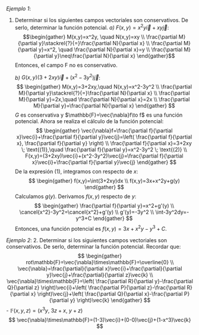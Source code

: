*Ejemplo 1*:
1. Determinar si los siguientes campos vectoriales son conservativos. De serlo, determinar la función potencial.
	*a)* $F(x,y)=x^2y\vec{i}+xy\vec{j}$:
		$$\begin{gather}
M(x,y)=x^2y, \quad N(x,y)=xy \\
\frac{\partial M}{\partial y}\stackrel{?}{=}\frac{\partial N}{\partial x} \\
\frac{\partial M}{\partial y}=x^2, \quad \frac{\partial N}{\partial x}=y \\
\frac{\partial M}{\partial y}\neq\frac{\partial N}{\partial x}
\end{gather}$$
		Entonces, el campo F no es conservativo.
	
	*b)* $G(x,y)(3+2xy)\vec{i}+(x^2-3y^2)\vec{j}$:
		$$
		\begin{gather}
M(x,y)=3+2xy,\quad N(x,y)=x^2-3y^2 \\
\frac{\partial M}{\partial y}\stackrel{?}{=}\frac{\partial N}{\partial x} \\
\frac{\partial M}{\partial y}=2x,\quad \frac{\partial N}{\partial x}=2x \\
\frac{\partial M}{\partial y}=\frac{\partial N}{\partial x}
\end{gather}
		$$
		$G$ es conservativa y $\mathbb{F}=\vec{\nabla}f\to f$ es una función potencial.
		Ahora se realiza el cálculo de la función potencial:
		$$
		\begin{gather}
\vec{\nabla}f=\frac{\partial f}{\partial x}\vec{i}+\frac{\partial f}{\partial y}\vec{j}=\left( \frac{\partial f}{\partial x}, \frac{\partial f}{\partial y} \right) \\
\frac{\partial f}{\partial x}=3+2xy \; \text{(1)},\quad \frac{\partial f}{\partial y}=x^2-3y^2 \; \text{(2)} \\
F(x,y)=(3+2xy)\vec{i}+(x^2-3y^2)\vec{j}=\frac{\partial f}{\partial x}\vec{i}+\frac{\partial f}{\partial y}\vec{j}
\end{gather}
		$$
		De la expresión $\text{(1)}$, integramos con respecto de $x$:
		$$
		\begin{gather}
f(x,y)=\int(3+2xy)dx \\
f(x,y)=3x+x^2y+g(y)
\end{gather}
		$$
		Calculamos $g(y)$. Derivamos $f(x,y)$ respecto de $y$:
		$$
		\begin{gather}
\frac{\partial f}{\partial y}=x^2+g'(y) \\
\cancel{x^2}-3y^2=\cancel{x^2}+g'(y) \\
g'(y)=-3y^2 \\
\int-3y^2dy=-y^3+C
\end{gather}
		$$
		Entonces, una función potencial es $f(x,y)=3x+x^2y-y^3+C$.


*Ejemplo 2*:
2. Determinar si los siguientes campos vectoriales son conservativos. De serlo, determinar la función potencial.
	Recordar que:
	$$
	\begin{gather}
rot\mathbb{F}=\vec{\nabla}\times\mathbb{F}=\overline{0} \\
\vec{\nabla}=\frac{\partial}{\partial x}\vec{i}+\frac{\partial}{\partial y}\vec{j}+\frac{\partial}{\partial z}\vec{k} \\
\vec{\nabla}\times\mathbb{F}=\left( \frac{\partial R}{\partial y}-\frac{\partial Q}{\partial z} \right)\vec{i}+\left( \frac{\partial P}{\partial z}-\frac{\partial R}{\partial x} \right)\vec{j}+\left( \frac{\partial Q}{\partial x}-\frac{\partial P}{\partial y} \right)\vec{k}
\end{gather}
	$$
	- $\mathbb{F}(x,y,z)=(x^3y,\ 3z+x,\ y+z)$
		$$
		\vec{\nabla}\times\mathbb{F}=(1-3)\vec{i}+(0-0)\vec{j}+(1-x^3)\vec{k}
		$$
